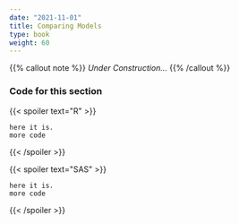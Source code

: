```yaml
---
date: "2021-11-01"
title: Comparing Models
type: book
weight: 60
---
```


{{% callout note %}}
*Under Construction...*
{{% /callout %}}


### Code for this section

{{< spoiler text="R" >}}
```
here it is.
more code
``` 
{{< /spoiler >}}

{{< spoiler text="SAS" >}}
```
here it is.
more code
``` 
{{< /spoiler >}}
